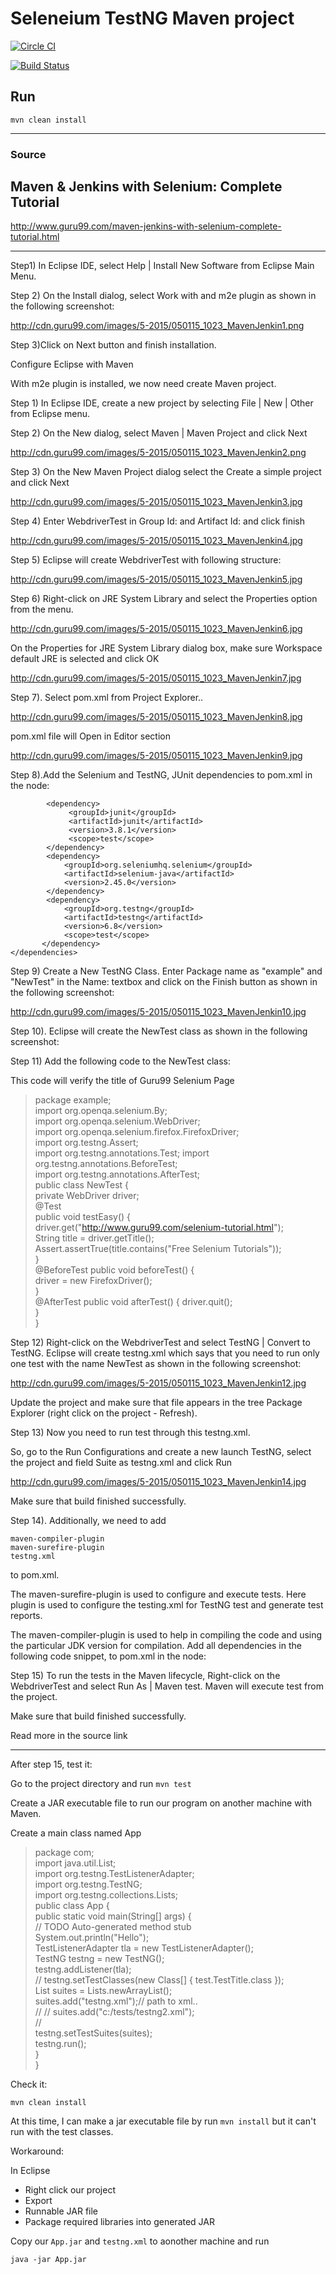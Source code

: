 # Seleneium TestNG Maven project

[![Circle CI](https://circleci.com/gh/nguoianphu/selenium-testng-maven.svg?style=svg)](https://circleci.com/gh/nguoianphu/selenium-testng-maven)

[![Build Status](https://buildhive.cloudbees.com/job/nguoianphu/job/selenium-testng-maven/badge/icon)](https://buildhive.cloudbees.com/job/nguoianphu/job/selenium-testng-maven/)

## Run
```mvn clean install```

---

### Source

## Maven & Jenkins with Selenium: Complete Tutorial 
http://www.guru99.com/maven-jenkins-with-selenium-complete-tutorial.html

---

Step1) In Eclipse IDE, select Help | Install New Software from Eclipse Main Menu.

Step 2) On the Install dialog, select Work with and m2e plugin as shown in the following screenshot: 

http://cdn.guru99.com/images/5-2015/050115_1023_MavenJenkin1.png

Step 3)Click on Next button and finish installation.

Configure Eclipse with Maven

With m2e plugin is installed, we now need create Maven project.

Step 1) In Eclipse IDE, create a new project by selecting File | New | Other from Eclipse menu.

Step 2) On the New dialog, select Maven | Maven Project and click Next 

http://cdn.guru99.com/images/5-2015/050115_1023_MavenJenkin2.png

Step 3) On the New Maven Project dialog select the Create a simple project and click Next 

http://cdn.guru99.com/images/5-2015/050115_1023_MavenJenkin3.jpg

Step 4) Enter WebdriverTest in Group Id: and Artifact Id: and click finish 

http://cdn.guru99.com/images/5-2015/050115_1023_MavenJenkin4.jpg

Step 5) Eclipse will create WebdriverTest with following structure: 

http://cdn.guru99.com/images/5-2015/050115_1023_MavenJenkin5.jpg

Step 6) Right-click on JRE System Library and select the Properties option from the menu. 

http://cdn.guru99.com/images/5-2015/050115_1023_MavenJenkin6.jpg

On the Properties for JRE System Library dialog box, make sure Workspace default JRE is selected and click OK 

http://cdn.guru99.com/images/5-2015/050115_1023_MavenJenkin7.jpg

Step 7). Select pom.xml from Project Explorer.. 

http://cdn.guru99.com/images/5-2015/050115_1023_MavenJenkin8.jpg

pom.xml file will Open in Editor section 

http://cdn.guru99.com/images/5-2015/050115_1023_MavenJenkin9.jpg

Step 8).Add the Selenium and TestNG, JUnit dependencies to pom.xml in the <project> node: 

```<dependencies>            
        <dependency>              
             <groupId>junit</groupId>                               
             <artifactId>junit</artifactId>                             
             <version>3.8.1</version>                               
             <scope>test</scope>                                
        </dependency>             
        <dependency>              
            <groupId>org.seleniumhq.selenium</groupId>                              
            <artifactId>selenium-java</artifactId>                              
            <version>2.45.0</version>                               
        </dependency>             
        <dependency>              
            <groupId>org.testng</groupId>                               
            <artifactId>testng</artifactId>                             
            <version>6.8</version>                              
            <scope>test</scope>                                     
       </dependency>              
</dependencies>
```


Step 9) Create a New TestNG Class. Enter Package name as "example" and "NewTest" in the Name: textbox and click on the Finish button as shown in the following screenshot: 

http://cdn.guru99.com/images/5-2015/050115_1023_MavenJenkin10.jpg

Step 10). Eclipse will create the NewTest class as shown in the following screenshot: 

Step 11) Add the following code to the NewTest class:

This code will verify the title of Guru99 Selenium Page 


> package example;     
import org.openqa.selenium.By;      
import org.openqa.selenium.WebDriver;       
import org.openqa.selenium.firefox.FirefoxDriver;       
import org.testng.Assert;       
import org.testng.annotations.Test; 
import org.testng.annotations.BeforeTest;   
import org.testng.annotations.AfterTest;        
public class NewTest {      
        private WebDriver driver;       
        @Test              
        public void testEasy() {    
            driver.get("http://www.guru99.com/selenium-tutorial.html");  
            String title = driver.getTitle();                
            Assert.assertTrue(title.contains("Free Selenium Tutorials"));       
        }   
        @BeforeTest
        public void beforeTest() {  
            driver = new FirefoxDriver();  
        }       
        @AfterTest
        public void afterTest() {
            driver.quit();          
        }       
}   


Step 12) Right-click on the WebdriverTest and select TestNG | Convert to TestNG.
Eclipse will create testng.xml which says that you need to run only one test with the name NewTest as shown in the following screenshot: 

http://cdn.guru99.com/images/5-2015/050115_1023_MavenJenkin12.jpg

Update the project and make sure that file appears in the tree Package Explorer (right click on the project - Refresh). 

Step 13) Now you need to run test through this testng.xml.

So, go to the Run Configurations and create a new launch TestNG, select the project and field Suite as testng.xml and click Run 

http://cdn.guru99.com/images/5-2015/050115_1023_MavenJenkin14.jpg

Make sure that build finished successfully.

Step 14). Additionally, we need to add

    maven-compiler-plugin
    maven-surefire-plugin
    testng.xml

to pom.xml.

The maven-surefire-plugin is used to configure and execute tests. Here plugin is used to configure the testing.xml for TestNG test and generate test reports.

The maven-compiler-plugin is used to help in compiling the code and using the particular JDK version for compilation. Add all dependencies in the following code snippet, to pom.xml in the <plugin> node: 

Step 15) To run the tests in the Maven lifecycle, Right-click on the WebdriverTest and select Run As | Maven test. Maven will execute test from the project. 

Make sure that build finished successfully. 

Read more in the source link

---

After step 15, test it:

Go to the project directory and run
```mvn test```

Create a JAR executable file to run our program on another machine with Maven.

Create a main class named App


> package com;   
import java.util.List;   
import org.testng.TestListenerAdapter;      
import org.testng.TestNG;    
import org.testng.collections.Lists;      
public class App {      
	public static void main(String[] args) {      
		// TODO Auto-generated method stub        
		System.out.println("Hello");       
		TestListenerAdapter tla = new TestListenerAdapter();        
		TestNG testng = new TestNG();       
		testng.addListener(tla);        
		// testng.setTestClasses(new Class[] { test.TestTitle.class });        
		List<String> suites = Lists.newArrayList();      
		suites.add("testng.xml");// path to xml..       
		// // suites.add("c:/tests/testng2.xml");    
		//      
		testng.setTestSuites(suites);        
		testng.run();      
	}      
}     
        
		
		
 Check it:
 
 ```mvn clean install```
 
At this time, I can make a jar executable file by run ```mvn install``` but it can't run with the test classes.

Workaround:

 In Eclipse
 
 
 - Right click our project
 - Export
 - Runnable JAR file
 - Package required libraries into generated JAR
 
 
 
 Copy our ```App.jar``` and ```testng.xml``` to aonother machine and run
 
 ```java -jar App.jar```